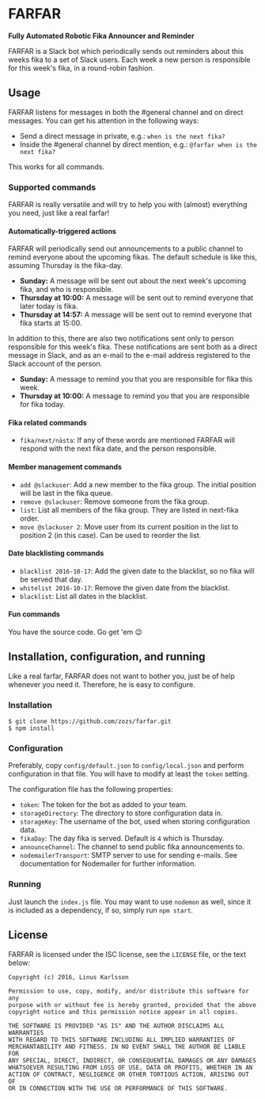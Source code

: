 FARFAR
======

**Fully Automated Robotic Fika Announcer and Reminder**

FARFAR is a Slack bot which periodically sends out reminders about this weeks fika to a set of Slack users. Each week a new person is responsible for this week's fika, in a round-robin fashion.

## Usage

FARFAR listens for messages in both the #general channel and on direct messages. You can get his attention in the following ways:

 * Send a direct message in private, e.g.: `when is the next fika?`
 * Inside the #general channel by direct mention, e.g.: `@farfar when is the next fika?`

This works for all commands.

### Supported commands

FARFAR is really versatile and will try to help you with (almost) everything you need, just like a real farfar!

#### Automatically-triggered actions
FARFAR will periodically send out announcements to a public channel to remind everyone about the upcoming fikas. The default schedule is like this, assuming Thursday is the fika-day.

 * **Sunday:** A message will be sent out about the next week's upcoming fika, and who is responsible.
 * **Thursday at 10:00:** A message will be sent out to remind everyone that later today is fika.
 * **Thursday at 14:57:** A message will be sent out to remind everyone that fika starts at 15:00.

In addition to this, there are also two notifications sent only to person responsible for this week's fika. These notifications are sent both as a direct message in Slack, and as an e-mail to the e-mail address registered to the Slack account of the person.

 * **Sunday:** A message to remind you that you are responsible for fika this week.
 * **Thursday at 10:00:** A message to remind you that you are responsible for fika today.

#### Fika related commands

 * `fika/next/nästa`: If any of these words are mentioned FARFAR will respond with the next fika date, and the person responsible.

#### Member management commands

 * `add @slackuser`: Add a new member to the fika group. The initial position will be last in the fika queue.
 * `remove @slackuser`: Remove someone from the fika group.
 * `list`: List all members of the fika group. They are listed in next-fika order.
 * `move @slackuser 2`: Move user from its current position in the list to position 2 (in this case). Can be used to reorder the list.

#### Date blacklisting commands

 * `blacklist 2016-10-17`: Add the given date to the blacklist, so no fika will be served that day.
 * `whitelist 2016-10-17`: Remove the given date from the blacklist.
 * `blacklist`: List all dates in the blacklist.

#### Fun commands
You have the source code. Go get 'em :wink:

## Installation, configuration, and running

Like a real farfar, FARFAR does not want to bother you, just be of help whenever you need it. Therefore, he is easy to configure.

### Installation
```
$ git clone https://github.com/zozs/farfar.git
$ npm install
```

### Configuration

Preferably, copy `config/default.json` to `config/local.json` and perform configuration in that file. You will have to modify at least the `token` setting.

The configuration file has the following properties:

 * `token`: The token for the bot as added to your team.
 * `storageDirectory`: The directory to store configuration data in.
 * `storageKey`: The username of the bot, used when storing configuration data.
 * `fikaDay`: The day fika is served. Default is `4` which is Thursday.
 * `announceChannel`: The channel to send public fika announcements to.
 * `nodemailerTransport`: SMTP server to use for sending e-mails. See documentation for Nodemailer for further information.

### Running

Just launch the `index.js` file. You may want to use `nodemon` as well, since it is included as a dependency, if so, simply run `npm start`.

## License

FARFAR is licensed under the ISC license, see the `LICENSE` file, or the text below:

```
Copyright (c) 2016, Linus Karlsson

Permission to use, copy, modify, and/or distribute this software for any
purpose with or without fee is hereby granted, provided that the above
copyright notice and this permission notice appear in all copies.

THE SOFTWARE IS PROVIDED "AS IS" AND THE AUTHOR DISCLAIMS ALL WARRANTIES
WITH REGARD TO THIS SOFTWARE INCLUDING ALL IMPLIED WARRANTIES OF
MERCHANTABILITY AND FITNESS. IN NO EVENT SHALL THE AUTHOR BE LIABLE FOR
ANY SPECIAL, DIRECT, INDIRECT, OR CONSEQUENTIAL DAMAGES OR ANY DAMAGES
WHATSOEVER RESULTING FROM LOSS OF USE, DATA OR PROFITS, WHETHER IN AN
ACTION OF CONTRACT, NEGLIGENCE OR OTHER TORTIOUS ACTION, ARISING OUT OF
OR IN CONNECTION WITH THE USE OR PERFORMANCE OF THIS SOFTWARE.
```
